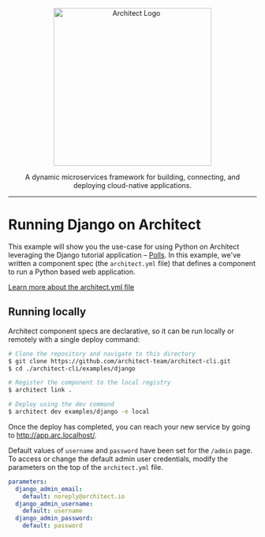 <p align="center">
  <a href="//architect.io" target="blank"><img src="https://docs.architect.io/img/logo.svg" width="320" alt="Architect Logo" /></a>
</p>

<p align="center">
  A dynamic microservices framework for building, connecting, and deploying cloud-native applications.
</p>

---

# Running Django on Architect

This example will show you the use-case for using Python on Architect leveraging the Django tutorial application – [Polls](//docs.djangoproject.com/en/4.0/intro/tutorial01/). In this example, we've written a component spec (the `architect.yml` file) that defines a component to run a Python based web application.

[Learn more about the architect.yml file](//docs.architect.io/configuration)

## Running locally

Architect component specs are declarative, so it can be run locally or remotely with a single deploy command:

```sh
# Clone the repository and navigate to this directory
$ git clone https://github.com/architect-team/architect-cli.git
$ cd ./architect-cli/examples/django

# Register the component to the local registry
$ architect link .

# Deploy using the dev command
$ architect dev examples/django -e local
```

Once the deploy has completed, you can reach your new service by going to http://app.arc.localhost/.

Default values of `username` and `password` have been set for the `/admin` page. To access or change the default admin user credentials, modify the parameters on the top of the `architect.yml` file.

```yaml
parameters:
  django_admin_email:
    default: noreply@architect.io
  django_admin_username:
    default: username
  django_admin_password:
    default: password
```
